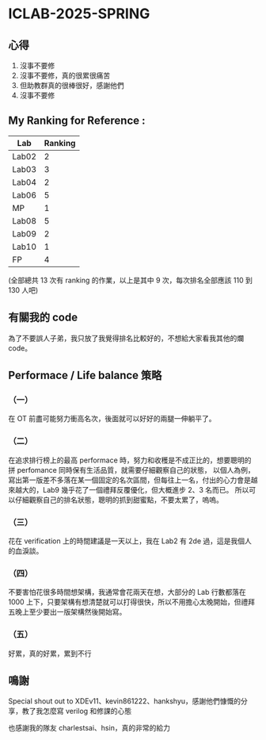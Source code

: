 # ICLAB-2025-SPRING
## 心得
1. 沒事不要修
2. 沒事不要修，真的很累很痛苦
3. 但助教群真的很棒很好，感謝他們
4. 沒事不要修

## My Ranking for Reference :
| Lab  | Ranking |
| ------------- | ------------- |
| Lab02  | 2  |
| Lab03  | 3  |
| Lab04  | 2  |
| Lab06  | 5  |
| MP     | 1  |
| Lab08  | 5  |
| Lab09  | 2  |
| Lab10  | 1  |
| FP     | 4  |

(全部總共 13 次有 ranking 的作業，以上是其中 9 次，每次排名全部應該 110 到 130 人吧)

## 有關我的 code
為了不要誤人子弟，我只放了我覺得排名比較好的，不想給大家看我其他的爛 code。

## Performace / Life balance 策略
### （一）

在 OT 前盡可能努力衝高名次，後面就可以好好的兩腿一伸躺平了。

### （二）

在追求排行榜上的最高 performace 時，努力和收穫是不成正比的，想要聰明的拼 perfomance 同時保有生活品質，就需要仔細觀察自己的狀態，
以個人為例，寫出第一版差不多落在某一個固定的名次區間，但每往上一名，付出的心力會是越來越大的，Lab9 幾乎花了一個禮拜反覆優化，但大概進步 2、3 名而已。
所以可以仔細觀察自己的排名狀態，聰明的抓到甜蜜點，不要太累了，嗚嗚。

### （三）
花在 verification 上的時間建議是一天以上，我在 Lab2 有 2de 過，這是我個人的血淚談。

### （四）
不要害怕花很多時間想架構，我通常會花兩天在想，大部分的 Lab 行數都落在 1000 上下，只要架構有想清楚就可以打得很快，所以不用擔心太晚開始，但禮拜五晚上至少要出一版架構然後開始寫。

### （五）
好累，真的好累，累到不行


## 鳴謝
Special shout out to XDEv11、kevin861222、hankshyu，感謝他們慷慨的分享，教了我怎麼寫 verilog 和修課的心態

也感謝我的隊友 charlestsai、hsin，真的非常的給力
